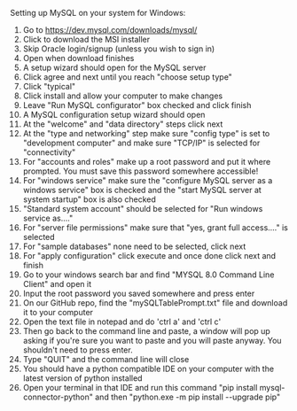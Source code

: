 Setting up MySQL on your system for Windows:

1. Go to https://dev.mysql.com/downloads/mysql/
2. Click to download the MSI installer
3. Skip Oracle login/signup (unless you wish to sign in)
4. Open when download finishes
5. A setup wizard should open for the MySQL server
6. Click agree and next until you reach "choose setup type"
7. Click "typical"
8. Click install and allow your computer to make changes
9. Leave "Run MySQL configurator" box checked and click finish
10. A MySQL configuration setup wizard should open
11. At the "welcome" and "data directory" steps click next
12. At the "type and networking" step make sure "config type" is set to "development computer" and make sure "TCP/IP" is selected for "connectivity"
13. For "accounts and roles" make up a root password and put it where prompted. You must save this password somewhere accessible!
14. For "windows service" make sure the "configure MySQL server as a windows service" box is checked and the "start MySQL server at system startup" box is also checked
15. "Standard system account" should be selected for "Run windows service as...."
16. For "server file permissions" make sure that "yes, grant full access...." is selected
17. For "sample databases" none need to be selected, click next
18. For "apply configuration" click execute and once done click next and finish
19. Go to your windows search bar and find "MYSQL 8.0 Command Line Client" and open it
20. Input the root password you saved somewhere and press enter
21. On our GitHub repo, find the "mySQLTablePrompt.txt" file and download it to your computer
22. Open the text file in notepad and do 'ctrl a' and 'ctrl c'
23. Then go back to the command line and paste, a window will pop up asking if you're sure you want to paste and you will paste anyway. You shouldn't need to press enter. 
24. Type "QUIT" and the command line will close
25. You should have a python compatible IDE on your computer with the latest version of python installed
26. Open your terminal in that IDE and run this command "pip install mysql-connector-python" and then "python.exe -m pip install --upgrade pip"
